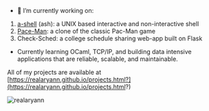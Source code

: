 - 🔭 I’m currently working on:
1)  [a-shell](https://github.com/realaryann/a-shell) (ash): a UNIX based interactive and non-interactive shell
2)  [Pace-Man](https://github.com/realaryann/Pace-Man):  a clone of the classic Pac-Man game
3)  Check-Sched: a college schedule sharing web-app built on Flask
- Currently learning OCaml, TCP/IP, and building data intensive applications that are reliable, scalable, and maintainable.

 All of my projects are available at [https://realaryann.github.io/projects.html?](https://realaryann.github.io/projects.html?)

<p align="left">
</p>


<p><img align="left" src="https://github-readme-stats.vercel.app/api/top-langs?username=realaryann&show_icons=true&locale=en&layout=compact" alt="realaryann" /></p>
